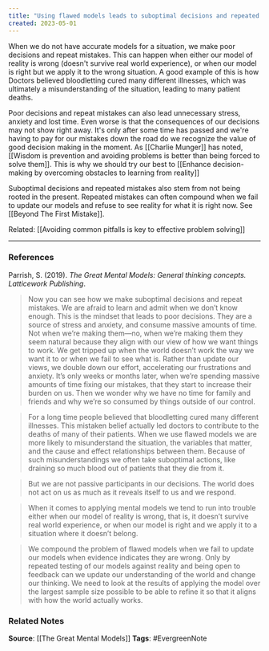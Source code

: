 ```yaml
---
title: "Using flawed models leads to suboptimal decisions and repeated mistakes"
created: 2023-05-01
---
```


When we do not have accurate models for a situation, we make poor decisions and repeat mistakes. This can happen when either our model of reality is wrong (doesn't survive real world experience), or when our model is right but we apply it to the wrong situation. A good example of this is how Doctors believed bloodletting cured many different illnesses, which was ultimately a misunderstanding of the situation, leading to many patient deaths. 

Poor decisions and repeat mistakes can also lead unnecessary stress, anxiety and lost time. Even worse is that the consequences of our decisions may not show right away. It's only after some time has passed and we're having to pay for our mistakes down the road do we recognize the value of good decision making in the moment. As [[Charlie Munger]] has noted, [[Wisdom is prevention and avoiding problems is better than being forced to solve them]]. This is why we should try our best to [[Enhance decision-making by overcoming obstacles to learning from reality]]

Suboptimal decisions and repeated mistakes also stem from not being rooted in the present. Repeated mistakes can often compound when we fail to update our models and refuse to see reality for what it is right now. See [[Beyond The First Mistake]].

Related: [[Avoiding common pitfalls is key to effective problem solving]]

---
### References

Parrish, S. (2019). _The Great Mental Models: General thinking concepts. Latticework Publishing_.

> Now you can see how we make suboptimal decisions and repeat mistakes. We are afraid to learn and admit when we don’t know enough. This is the mindset that leads to poor decisions. They are a source of stress and anxiety, and consume massive amounts of time. Not when we’re making them—no, when we’re making them they seem natural because they align with our view of how we want things to work. We get tripped up when the world doesn’t work the way we want it to or when we fail to see what is. Rather than update our views, we double down our effort, accelerating our frustrations and anxiety. It’s only weeks or months later, when we’re spending massive amounts of time fixing our mistakes, that they start to increase their burden on us. Then we wonder why we have no time for family and friends and why we’re so consumed by things outside of our control. 

> For a long time people believed that bloodletting cured many different illnesses. This mistaken belief actually led doctors to contribute to the deaths of many of their patients. When we use flawed models we are more likely to misunderstand the situation, the variables that matter, and the cause and effect relationships between them. Because of such misunderstandings we often take suboptimal actions, like draining so much blood out of patients that they die from it.

> But we are not passive participants in our decisions. The world does not act on us as much as it reveals itself to us and we respond.

> When it comes to applying mental models we tend to run into trouble either when our model of reality is wrong, that is, it doesn’t survive real world experience, or when our model is right and we apply it to a situation where it doesn’t belong. 

> We compound the problem of flawed models when we fail to update our models when evidence indicates they are wrong. Only by repeated testing of our models against reality and being open to feedback can we update our understanding of the world and change our thinking. We need to look at the results of applying the model over the largest sample size possible to be able to refine it so that it aligns with how the world actually works. 


### Related Notes
**Source**: [[The Great Mental Models]]
**Tags**: #EvergreenNote


